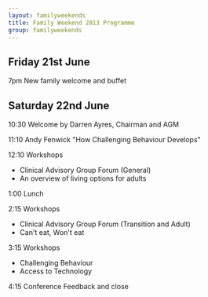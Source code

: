 ```yaml
---
layout: familyweekends
title: Family Weekend 2013 Programme
group: familyweekends
---
```


## Friday 21st June

7pm New family welcome and buffet
 
## Saturday 22nd June
 
10:30 Welcome by Darren Ayres, Chairman and AGM

11:10  Andy Fenwick "How Challenging Behaviour Develops"

12:10 Workshops
* Clinical Advisory Group Forum (General)
* An overview of living options for adults

1:00 Lunch

2:15 Workshops
* Clinical Advisory Group Forum (Transition and Adult)
* Can't eat, Won't eat

3:15 Workshops
* Challenging Behaviour
* Access to Technology

4:15 Conference Feedback and close